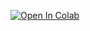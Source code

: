 [![Open In Colab](https://colab.research.google.com/assets/colab-badge.svg)](https://github.com/PedramMouseli/MSK_pain_prediction/blob/main/notebooks/MSK_pain_prediction.ipynb)
